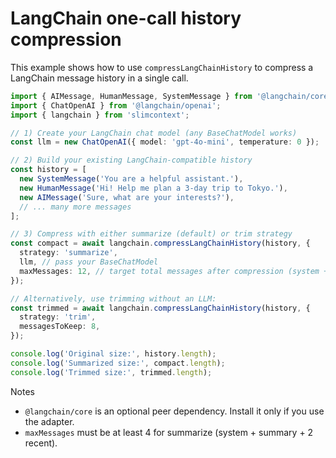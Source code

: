 # LangChain one-call history compression

This example shows how to use `compressLangChainHistory` to compress a LangChain message history in a single call.

```ts
import { AIMessage, HumanMessage, SystemMessage } from '@langchain/core/messages';
import { ChatOpenAI } from '@langchain/openai';
import { langchain } from 'slimcontext';

// 1) Create your LangChain chat model (any BaseChatModel works)
const llm = new ChatOpenAI({ model: 'gpt-4o-mini', temperature: 0 });

// 2) Build your existing LangChain-compatible history
const history = [
  new SystemMessage('You are a helpful assistant.'),
  new HumanMessage('Hi! Help me plan a 3-day trip to Tokyo.'),
  new AIMessage('Sure, what are your interests?'),
  // ... many more messages
];

// 3) Compress with either summarize (default) or trim strategy
const compact = await langchain.compressLangChainHistory(history, {
  strategy: 'summarize',
  llm, // pass your BaseChatModel
  maxMessages: 12, // target total messages after compression (system + summary + recent)
});

// Alternatively, use trimming without an LLM:
const trimmed = await langchain.compressLangChainHistory(history, {
  strategy: 'trim',
  messagesToKeep: 8,
});

console.log('Original size:', history.length);
console.log('Summarized size:', compact.length);
console.log('Trimmed size:', trimmed.length);
```

Notes

- `@langchain/core` is an optional peer dependency. Install it only if you use the adapter.
- `maxMessages` must be at least 4 for summarize (system + summary + 2 recent).
